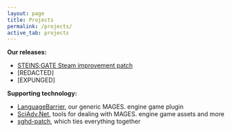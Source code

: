 ```yaml
---
layout: page
title: Projects
permalink: /projects/
active_tab: projects
---
```


**Our releases:**

* [STEINS;GATE Steam improvement patch](http://placeholder)
* [REDACTED]
* [EXPUNGED]

**Supporting technology:**

* [LanguageBarrier](https://github.com/CommitteeOfZero/LanguageBarrier), our generic MAGES. engine game plugin
* [SciAdv.Net](https://github.com/CommitteeOfZero/SciAdv.Net), tools for dealing with MAGES. engine game assets and more
* [sghd-patch](https://github.com/CommitteeOfZero/sghd-patch), which ties everything together
